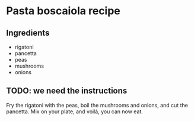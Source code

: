 # Pasta boscaiola recipe


## Ingredients

- rigatoni
- pancetta
- peas
- mushrooms
- onions


## TODO: we need the instructions

Fry the rigatoni with the peas, boil the mushrooms and onions, and cut the pancetta. Mix on your plate, and voilá, you can now eat.
